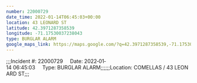 ```yaml
---
number: 22000729
date_time: 2022-01-14T06:45:03+00:00
location: 43 LEONARD ST
latitude: 42.3971287358539
longitude: -71.17530037238043
type: BURGLAR ALARM
google_maps_link: https://maps.google.com/?q=42.3971287358539,-71.17530037238043
---
```


;;;Incident #: 22000729     Date: 2022‐01‐14 06:45:03     Type: BURGLAR ALARM;;;;;;Location: COMELLAS / 43 LEONARD ST;;;
